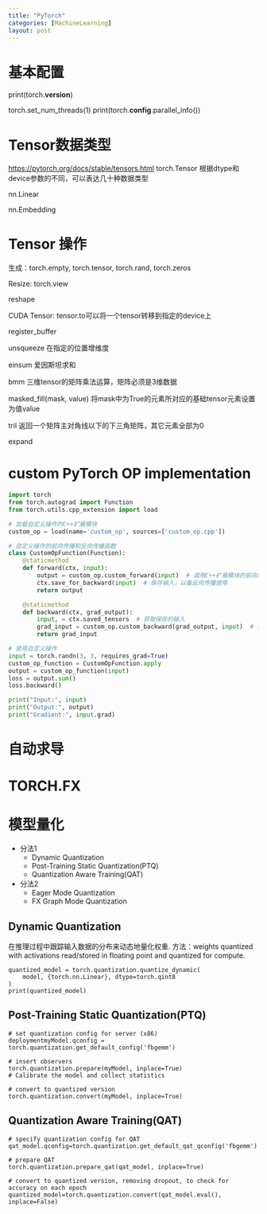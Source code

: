 ```yaml
---
title: "PyTorch"
categories: [MachineLearning]
layout: post
---
```



# 基本配置
print(torch.__version__)

torch.set_num_threads(1)
print(torch.__config__.parallel_info())


# Tensor数据类型 
https://pytorch.org/docs/stable/tensors.html
torch.Tensor
根据dtype和device参数的不同，可以表达几十种数据类型

nn.Linear 

nn.Embedding


# Tensor 操作

生成：torch.empty, torch.tensor, torch.rand, torch.zeros

Resize: torch.view

reshape

CUDA Tensor:  tensor.to可以将一个tensor转移到指定的device上


register_buffer


unsqueeze
在指定的位置增维度

einsum
爱因斯坦求和

bmm
三维tensor的矩阵乘法运算，矩阵必须是3维数据

masked_fill(mask, value)
将mask中为True的元素所对应的基础tensor元素设置为值value

tril
返回一个矩阵主对角线以下的下三角矩阵，其它元素全部为0

expand



# custom PyTorch OP implementation


```python
import torch
from torch.autograd import Function
from torch.utils.cpp_extension import load

# 加载自定义操作的C++扩展模块
custom_op = load(name='custom_op', sources=['custom_op.cpp'])

# 自定义操作的前向传播和反向传播函数
class CustomOpFunction(Function):
    @staticmethod
    def forward(ctx, input):
        output = custom_op.custom_forward(input)  # 调用C++扩展模块的前向传播函数
        ctx.save_for_backward(input)  # 保存输入，以备反向传播使用
        return output

    @staticmethod
    def backward(ctx, grad_output):
        input, = ctx.saved_tensors  # 获取保存的输入
        grad_input = custom_op.custom_backward(grad_output, input)  # 调用C++扩展模块的反向传播函数
        return grad_input

# 使用自定义操作
input = torch.randn(3, 3, requires_grad=True)
custom_op_function = CustomOpFunction.apply
output = custom_op_function(input)
loss = output.sum()
loss.backward()

print("Input:", input)
print("Output:", output)
print("Gradient:", input.grad)
```


# 自动求导



# TORCH.FX




# 模型量化

* 分法1
  * Dynamic Quantization
  * Post-Training Static Quantization(PTQ)
  * Quantization Aware Training(QAT)
* 分法2
  * Eager Mode Quantization
  * FX Graph Mode Quantization


## Dynamic Quantization
在推理过程中跟踪输入数据的分布来动态地量化权重. 
方法：weights quantized with activations read/stored in floating point and quantized for compute.

```
quantized_model = torch.quantization.quantize_dynamic(
    model, {torch.nn.Linear}, dtype=torch.qint8
)
print(quantized_model)
```


## Post-Training Static Quantization(PTQ)

```
# set quantization config for server (x86)
deploymentmyModel.qconfig = torch.quantization.get_default_config('fbgemm')

# insert observers
torch.quantization.prepare(myModel, inplace=True)
# Calibrate the model and collect statistics

# convert to quantized version
torch.quantization.convert(myModel, inplace=True)
```


## Quantization Aware Training(QAT)

```
# specify quantization config for QAT
qat_model.qconfig=torch.quantization.get_default_qat_qconfig('fbgemm')

# prepare QAT
torch.quantization.prepare_qat(qat_model, inplace=True)

# convert to quantized version, removing dropout, to check for accuracy on each epoch
quantized_model=torch.quantization.convert(qat_model.eval(), inplace=False)
```